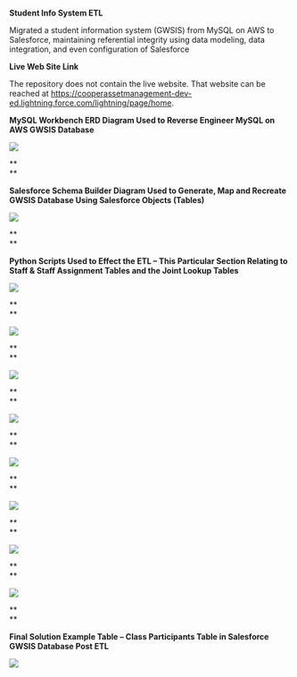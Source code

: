 **Student Info System ETL**

Migrated a student information system (GWSIS) from MySQL on AWS to Salesforce,
maintaining referential integrity using data modeling, data integration, and
even configuration of Salesforce

**Live Web Site Link**

The repository does not contain the live website. That website can be reached at
<https://cooperassetmanagement-dev-ed.lightning.force.com/lightning/page/home>.

**MySQL Workbench ERD Diagram Used to Reverse Engineer MySQL on AWS GWSIS
Database**

![](media/c1aeaa4db54ae5aa24c4113f232fea51.png)

**  
**

**Salesforce Schema Builder Diagram Used to Generate, Map and Recreate GWSIS
Database Using Salesforce Objects (Tables)**

![](media/0f127859621ec7491000fc558c76eaec.png)

**  
**

**Python Scripts Used to Effect the ETL – This Particular Section Relating to
Staff & Staff Assignment Tables and the Joint Lookup Tables**

**![](media/e3115374b834f3691383270655dcab7f.png)**

**  
**

**![](media/7ed354541fc063b4a128442379bacb9a.png)**

**  
**

**![](media/f805d11b5ec3a780d42684738071bf9a.png)**

**  
**

**![](media/bdde552cfc07e385d6fe41f4bff4f74a.png)**

**  
**

**![](media/881f22fc94e20510f73ff9d00fe65789.png)**

**  
**

**![](media/2fcd0f3cefc60738615710cb1d3a2d6b.png)**

**  
**

**![](media/7bacf18c939e83b4a9b0641b877ac20c.png)**

**  
**

**![](media/75b356658dc3532aaaf0282bbcf39332.png)**

**  
**

**Final Solution Example Table – Class Participants Table in Salesforce GWSIS
Database Post ETL**

![](media/60dbf904f7008ba28cdb3f28253126e1.png)
